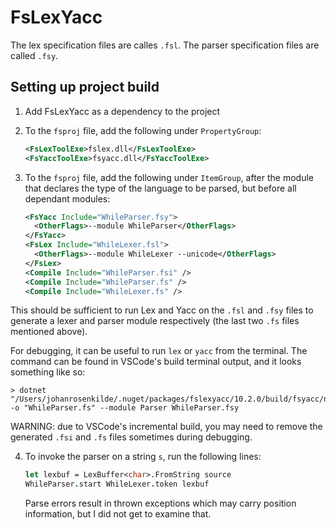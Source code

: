 # FsLexYacc

The lex specification files are calles `.fsl`.
The  parser specification files are called `.fsy`.

## Setting up project build

1. Add FsLexYacc as a dependency to the project
2. To the `fsproj` file, add the following under `PropertyGroup`:

    ```xml
    <FsLexToolExe>fslex.dll</FsLexToolExe>
    <FsYaccToolExe>fsyacc.dll</FsYaccToolExe>
    ```

3. To the `fsproj` file, add the following under `ItemGroup`, after the module that declares the type of the language to be parsed, but before all dependant modules:

    ```xml
    <FsYacc Include="WhileParser.fsy">
      <OtherFlags>--module WhileParser</OtherFlags>
    </FsYacc>
    <FsLex Include="WhileLexer.fsl">
      <OtherFlags>--module WhileLexer --unicode</OtherFlags>
    </FsLex>
    <Compile Include="WhileParser.fsi" />
    <Compile Include="WhileParser.fs" />
    <Compile Include="WhileLexer.fs" />
    ```

This should be sufficient to run Lex and Yacc on the `.fsl` and `.fsy` files to generate a lexer and parser module respectively (the last two `.fs` files mentioned above).

For debugging, it can be useful to run `lex` or `yacc` from the terminal. The command can be found in VSCode's build terminal output, and it looks something like so:

```
> dotnet "/Users/johanrosenkilde/.nuget/packages/fslexyacc/10.2.0/build/fsyacc/netcoreapp3.1/fsyacc.dll"  -o "WhileParser.fs" --module Parser WhileParser.fsy
```

WARNING: due to VSCode's incremental build, you may need to remove the generated `.fsi` and `.fs` files sometimes during debugging.

4. To invoke the parser on a string `s`, run the following lines:

    ```fsharp
    let lexbuf = LexBuffer<char>.FromString source
    WhileParser.start WhileLexer.token lexbuf
    ```

    Parse errors result in thrown exceptions which may carry position information, but I did not get to examine that.